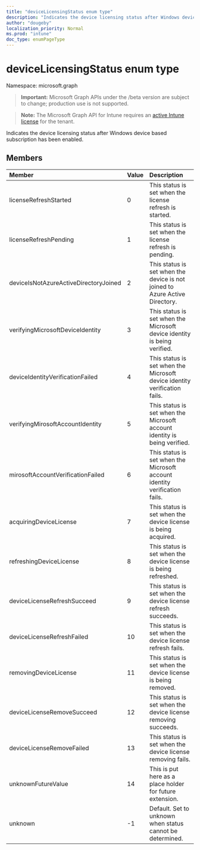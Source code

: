 ```yaml
---
title: "deviceLicensingStatus enum type"
description: "Indicates the device licensing status after Windows device based subscription has been enabled."
author: "dougeby"
localization_priority: Normal
ms.prod: "intune"
doc_type: enumPageType
---
```


# deviceLicensingStatus enum type

Namespace: microsoft.graph

> **Important:** Microsoft Graph APIs under the /beta version are subject to change; production use is not supported.

> **Note:** The Microsoft Graph API for Intune requires an [active Intune license](https://go.microsoft.com/fwlink/?linkid=839381) for the tenant.

Indicates the device licensing status after Windows device based subscription has been enabled.

## Members
|Member|Value|Description|
|:---|:---|:---|
|licenseRefreshStarted|0|This status is set when the license refresh is started.|
|licenseRefreshPending|1|This status is set when the license refresh is pending.|
|deviceIsNotAzureActiveDirectoryJoined|2|This status is set when the device is not joined to Azure Active Directory.|
|verifyingMicrosoftDeviceIdentity|3|This status is set when the Microsoft device identity is being verified.|
|deviceIdentityVerificationFailed|4|This status is set when the Microsoft device identity verification fails.|
|verifyingMirosoftAccountIdentity|5|This status is set when the Microsoft account identity is being verified.|
|mirosoftAccountVerificationFailed|6|This status is set when the Microsoft account identity verification fails.|
|acquiringDeviceLicense|7|This status is set when the device license is being acquired.|
|refreshingDeviceLicense|8|This status is set when the device license is being refreshed.|
|deviceLicenseRefreshSucceed|9|This status is set when the device license refresh succeeds.|
|deviceLicenseRefreshFailed|10|This status is set when the device license refresh fails.|
|removingDeviceLicense|11|This status is set when the device license is being removed.|
|deviceLicenseRemoveSucceed|12|This status is set when the device license removing succeeds.|
|deviceLicenseRemoveFailed|13|This status is set when the device license removing fails.|
|unknownFutureValue|14|This is put here as a place holder for future extension.|
|unknown|-1|Default. Set to unknown when status cannot be determined.|




